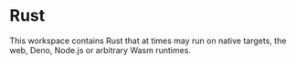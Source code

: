 # Rust

This workspace contains Rust that at times may run on native targets, the web, Deno, Node.js or arbitrary Wasm runtimes.

